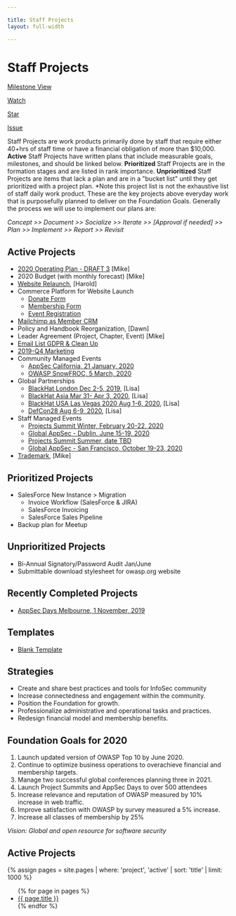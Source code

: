 ```yaml
---

title: Staff Projects
layout: full-width

---
```


# Staff Projects

[Milestone View](/www-staff/milestones)

<!-- Place this tag in your head or just before your close body tag. -->
<script async defer src="https://buttons.github.io/buttons.js"></script>
<!-- Place this tag where you want the button to render. --><a class="github-button" href="https://github.com/owasp/www-staff"  data-icon="octicon-eye" data-size="large" data-show-count="true" aria-label="Watch ntkme/github-buttons on GitHub">Watch</a>
<!-- Place this tag where you want the button to render. -->
<a class="github-button" href="https://github.com/owasp/www-staff" data-icon="octicon-star" data-size="large" data-show-count="true" aria-label="Star ntkme/github-buttons on GitHub">Star</a>
<!-- Place this tag where you want the button to render. -->
<a class="github-button" href="https://github.com/owasp/www-staff/issues" data-icon="octicon-issue-opened" data-size="large" data-show-count="true" aria-label="Issue owasp/www-staff on GitHub">Issue</a>

Staff Projects are work products primarily done by staff that require either 40+hrs of staff time or have a financial obligation of more than $10,000. **Active** Staff Projects have written plans that include measurable goals, milestones, and should be linked below.  **Prioritized** Staff Projects are in the formation stages and are listed in rank importance. **Unprioritized** Staff Projects are items that lack a plan and are in a "bucket list" until they get prioritized with a project plan. *Note this project list is not the exhaustive list of staff daily work product. These are the key projects above everyday work that is purposefully planned to deliver on the Foundation Goals. Generally the process we will use to implement our plans are: 

*Concept >> Document >> Socialize >> Iterate >> [Approval if needed] >> Plan >> Implement >> Report >> Revisit*

## Active Projects
* [2020 Operating Plan - DRAFT 3](/www-staff/operating-plan/2020) [Mike]
* 2020 Budget (with monthly forecast) [Mike]
* [Website Relaunch](/www-staff/projects/201912-Website-Launch), [Harold]
* Commerce Platform for Website Launch
  * [Donate Form](/www-staff/projects/201911-donate-form)
  * [Membership Form](/www-staff/projects/201911-membership-form)
  * [Event Registration](/www-staff/projects/201912-events-form)
* [Mailchimp as Member CRM](/www-staff/projects/201912-mailchimp)
* Policy and Handbook Reorganization, [Dawn]
* Leader Agreement (Project, Chapter, Event) [Mike]
* [Email List GDPR & Clean Up](/www-staff/projects/201910-Email-Cleanup)
* [2019-Q4 Marketing](/www-staff/projects/201910-marketing)
* Community Managed Events
  * [AppSec California, 21 January, 2020](/www-staff/projects/2020-event-appsec-california)
  * [OWASP SnowFROC, 5 March, 2020](/www-staff/projects/202003-snowfroc)
* Global Partnerships
  * [BlackHat London Dec 2-5, 2019](/www-staff/projects/201912-Blackhat-London), [Lisa]
  * [BlackHat Asia Mar 31- Apr 3, 2020](/www-staff/projects/202003-Blackhat-Asia), [Lisa]
  * [BlackHat USA Las Vegas 2020 Aug 1-6, 2020](/www-staff/projects/202008-Blackhat-Las-Vegas), [Lisa]
  * [DefCon28 Aug 6-9, 2020](/www-staff/projects/202008-Defcon-28), [Lisa]
* Staff Managed Events
  * [Projects Summit Winter, February 20-22, 2020](/www-staff/projects/202002-Projects-Summit-Q1)
  * [Global AppSec - Dublin, June 15-19, 2020](/www-staff/projects/202006-GlobalAppSec-Dublin)
  * [Projects Summit Summer, date TBD](/www-staff/projects/202007-Projects-Summit-Q3)
  * [Global AppSec - San Francisco, October 19-23, 2020](/www-staff/projects/202010-Global-AppSec-SF)
* [Trademark](/www-staff/projects/201902-Trademarks), [Mike]

## Prioritized Projects
* SalesForce New Instance > Migration
  * Invoice Workflow (SalesForce & JIRA)
  * SalesForce Invoicing
  * SalesForce Sales Pipeline
* Backup plan for Meetup

## Unprioritized Projects
* Bi-Annual Signatory/Password Audit Jan/June
* Submittable download stylesheet for owasp.org website

## Recently Completed Projects
* [AppSec Days Melbourne, 1 November, 2019](https://www.owasp.org/index.php/Staff-Projects/20191101-AppSecDay-Melbourne)

## Templates 
* [Blank Template](/www-staff/projects/202001-template)

## Strategies
* Create and share best practices and tools for InfoSec community
* Increase connectedness and engagement within the community.
* Position the Foundation for growth.
* Professionalize administrative and operational tasks and practices.
* Redesign financial model and membership benefits.

## Foundation Goals for 2020
1. Launch updated version of OWASP Top 10 by June 2020.
1. Continue to optimize business operations to overachieve financial and membership targets.
1. Manage two successful global conferences planning three in 2021.
1. Launch Project Summits and AppSec Days to over 500 attendees
1. Increase relevance and reputation of OWASP measured by 10% increase in web traffic.
1. Improve satisfaction with OWASP by survey measured a 5% increase.
1. Increase all classes of membership by 25%

*Vision: Global and open resource for software security*


## Active Projects
{% assign pages = site.pages | where: 'project', 'active' | sort: 'title' | limit: 1000 %}
<ul>
{% for page in pages %}
 <li><a href='/www-staff{{ page.url }}{% if page.date %}, {{ page.date }}{% endif %}'>{{ page.title }}</a></li>
{% endfor %}
</ul>

